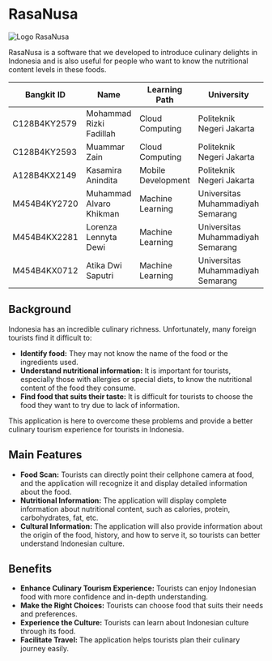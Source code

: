 # RasaNusa

![Logo RasaNusa](RasaNusa.png)

RasaNusa is a software that we developed to introduce culinary delights in Indonesia and is also useful for people who want to know the nutritional content levels in these foods.

| Bangkit ID       | Name                     | Learning Path      | University                        | Contact                                                                                       |
|-----------------|--------------------------|---------------------|-----------------------------------|------------------------------------------------------------------------------------------------|
| C128B4KY2579    | Mohammad Rizki Fadillah  | Cloud Computing     | Politeknik Negeri Jakarta         | [LinkedIn](https://www.linkedin.com/in/mohammad-rizki-fadillah-45257a1a7)                     |
| C128B4KY2593    | Muammar Zain            | Cloud Computing     | Politeknik Negeri Jakarta         | [LinkedIn](https://www.linkedin.com/in/muammar-zain/)                                         |
| A128B4KX2149    | Kasamira Anindita        | Mobile Development  | Politeknik Negeri Jakarta         | [LinkedIn](https://www.linkedin.com/in/kasamira-anindita-9aa88524b/)                         |
| M454B4KY2720    | Muhammad Alvaro Khikman  | Machine Learning    | Universitas Muhammadiyah Semarang | [LinkedIn](https://www.linkedin.com/in/muhammadalvarokhikman/)                               |
| M454B4KX2281    | Lorenza Lennyta Dewi    | Machine Learning    | Universitas Muhammadiyah Semarang | [LinkedIn](https://www.linkedin.com/in/lorenza-lennyta-dewi-b09917291/)                       |
| M454B4KX0712    | Atika Dwi Saputri        | Machine Learning    | Universitas Muhammadiyah Semarang | [LinkedIn](https://www.linkedin.com/in/atika-dwi-saputri-01894a2b0/)                         |


## Background

Indonesia has an incredible culinary richness. Unfortunately, many foreign tourists find it difficult to:

* **Identify food:** They may not know the name of the food or the ingredients used.
* **Understand nutritional information:** It is important for tourists, especially those with allergies or special diets, to know the nutritional content of the food they consume.
* **Find food that suits their taste:** It is difficult for tourists to choose the food they want to try due to lack of information.

This application is here to overcome these problems and provide a better culinary tourism experience for tourists in Indonesia.

## Main Features

* **Food Scan:** Tourists can directly point their cellphone camera at food, and the application will recognize it and display detailed information about the food.
* **Nutritional Information:** The application will display complete information about nutritional content, such as calories, protein, carbohydrates, fat, etc.
* **Cultural Information:** The application will also provide information about the origin of the food, history, and how to serve it, so tourists can better understand Indonesian culture.

## Benefits

* **Enhance Culinary Tourism Experience:** Tourists can enjoy Indonesian food with more confidence and in-depth understanding.
* **Make the Right Choices:** Tourists can choose food that suits their needs and preferences.
* **Experience the Culture:** Tourists can learn about Indonesian culture through its food.
* **Facilitate Travel:** The application helps tourists plan their culinary journey easily.
